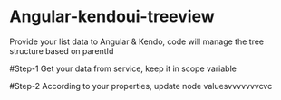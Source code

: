 # Angular-kendoui-treeview
Provide your list data to Angular &amp; Kendo, code will manage the tree structure based on parentId

#Step-1
Get your data from service, keep it in scope variable

#Step-2
According to your properties, update node valuesvvvvvvvcvc
